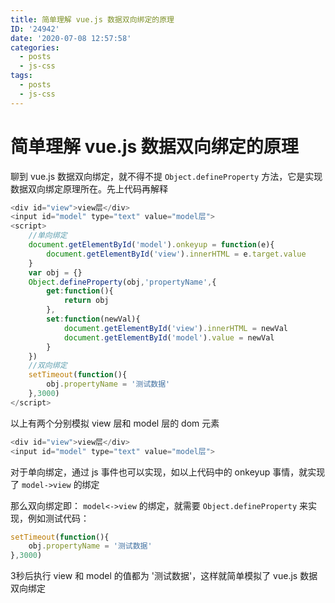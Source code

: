 ```yaml
---
title: 简单理解 vue.js 数据双向绑定的原理
ID: '24942'
date: '2020-07-08 12:57:58'
categories:
  - posts
  - js-css
tags:
  - posts
  - js-css
---
```


# 简单理解 vue.js 数据双向绑定的原理

聊到 vue.js 数据双向绑定，就不得不提 `Object.defineProperty` 方法，它是实现数据双向绑定原理所在。先上代码再解释

``` js 
<div id="view">view层</div>
<input id="model" type="text" value="model层">
<script>
    //单向绑定
    document.getElementById('model').onkeyup = function(e){
        document.getElementById('view').innerHTML = e.target.value
    }
    var obj = {}
    Object.defineProperty(obj,'propertyName',{
        get:function(){
            return obj
        },
        set:function(newVal){
            document.getElementById('view').innerHTML = newVal
            document.getElementById('model').value = newVal
        }
    })
    //双向绑定
    setTimeout(function(){
        obj.propertyName = '测试数据'
    },3000)
</script>
```

以上有两个分别模拟 view 层和 model 层的 dom 元素

``` js 
<div id="view">view层</div>
<input id="model" type="text" value="model层">
```

对于单向绑定，通过 js 事件也可以实现，如以上代码中的 onkeyup 事情，就实现了 `model->view` 的绑定

那么双向绑定即： `model<->view` 的绑定，就需要 `Object.defineProperty` 来实现，例如测试代码：

``` js 
setTimeout(function(){
    obj.propertyName = '测试数据'
},3000)
```

3秒后执行 view 和 model 的值都为 '测试数据'，这样就简单模拟了 vue.js 数据双向绑定
 
 
 
 
 
 
 
 
 
 
 
 
 
 
 
 
 
 
 
 
 
 
 
 
 
